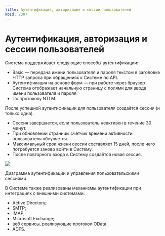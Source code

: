 ```yaml
---
title: Аутентификация, авторизация и сессии пользователей
kbId: 2307
---
```


# Аутентификация, авторизация и сессии пользователей

Система поддерживает следующие способы аутентификации:

- Basic — передача имени пользователя и пароля текстом в заголовке HTTP запроса при обращениях к Системе по API.
- Аутентификация на основе форм — при работе через браузер Система отображает начальную страницу с полями для ввода имени пользователя и пароля.
- По протоколу NTLM.

После успешной аутентификации для пользователя создаётся сессия (и только одна).

- Сессия завершается, если пользователь неактивен в течение 30 минут.
- При обновлении страницы счётчик времени активности пользователя обнуляется.
- Максимальный срок жизни сессии составляет 15 дней, после чего потребуется заново войти в Систему.
- После повторного входа в Систему создаётся новая сессия.

![](https://kb.comindware.ru/assets/img_63bc194ca9eb4.png)

Диаграмма аутентификации и управления пользовательскими сессиями

В Системе также реализованы механизмы аутентификации при интеграциях с внешними системами:

- Active Directory;
- SMTP;
- IMAP;
- Microsoft Exchange;
- веб сервисы, реализующие протокол OData.
- ADFS.
